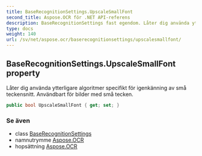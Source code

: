 ```yaml
---
title: BaseRecognitionSettings.UpscaleSmallFont
second_title: Aspose.OCR för .NET API-referens
description: BaseRecognitionSettings fast egendom. Låter dig använda ytterligare algoritmer specifikt för igenkänning av små teckensnitt. Användbart för bilder med små tecken.
type: docs
weight: 140
url: /sv/net/aspose.ocr/baserecognitionsettings/upscalesmallfont/
---
```

## BaseRecognitionSettings.UpscaleSmallFont property

Låter dig använda ytterligare algoritmer specifikt för igenkänning av små teckensnitt. Användbart för bilder med små tecken.

```csharp
public bool UpscaleSmallFont { get; set; }
```

### Se även

* class [BaseRecognitionSettings](../)
* namnutrymme [Aspose.OCR](../../baserecognitionsettings/)
* hopsättning [Aspose.OCR](../../../)


